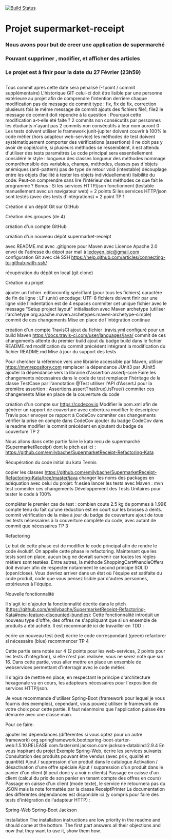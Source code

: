 [![Build Status](https://travis-ci.com/username/projectname.svg?branch=master)](https://travis-ci.com/username/projectname)
# Projet supermarket-receipt
### Nous avons pour but de creer une application de supermarché 
### Pouvant supprimer , modifier, et afficher des articles 
### Le projet est à finir pour la date du 27 Février (23h59)
##
Tous commit après cette date sera pénalisé (-1point / commit supplémentaire) L'historique GIT celui-ci doit être lisible par une personne extérieure au projet afin de comprendre l'intention derrière chaque modification pas de message de commit type : fix, fix de fix, correction plusieurs fois le même message de commit ajouts des fichiers file1, file2 le message de commit doit répondre à la question : Pourquoi cette modification a-t-elle été faite ? 2 commits non consécutifs par personnes les étudiants n'ayant pas 2 commits non consécutifs à leur nom auront 0 Les tests doivent utiliser le framework junit-jupiter doivent couvrir à 100% le code métier (hors adapteur web-service) les méthodes de test doivent systématiquement comporter des vérifications (assertions) il ne doit pas y avoir de copié/collé, si plusieurs méthodes se ressemblent, il est attendu d'utiliser des tests paramétrés Le code principal sera essentiellement considéré le style : longueur des classes longueur des méthodes nommage compréhensible des variables, champs, méthodes, classes pas d'objets anémiques (anti-pattern) pas de type de retour void (intestable) découplage entre les objets (facilité à tester les objets individuellement) lisibilité du code: Peut-on comprendre sans lire l'intérieur des méthodes ce que fait le programme ? Bonus : Si les services HTTP/json fonctionnent (testable manuellement avec un navigateur web) = 2 points Si les services HTTP/json sont testés (avec des tests d'intégrations) = 2 point TP 1

Création d'un dépôt Git sur GitHub

Création des groupes (de 4)

création d'un compte GitHub

création d'un nouveau dépôt supermarket-receipt

avec README.md avec .gitignore pour Maven avec Licence Apache 2.0 envoi de l'adresse du dépot par mail à ledoyen.loic@gmail.com configuration Git avec clé SSH https://help.github.com/articles/connecting-to-github-with-ssh/

récupération du dépôt en local (git clone)

Création du projet

ajouter un fichier .editorconfig spécifiant (pour tous les fichiers) caractère de fin de ligne : LF (unix) encodage: UTF-8 fichiers doivent finir par une ligne vide l'indentation est de 4 espaces commiter cet unique fichier avec le message "Setup project layout" initialisation avec Maven archetype (utiliser l'archetype org.apache.maven.archetypes:maven-archetype-simple) commit de ces changements Mise en place de l'intégration continue

création d'un compte TravisCI ajout du fichier .travis.yml configuré pour un build Maven https://docs.travis-ci.com/user/languages/java/ commit de ces changements attente du premier build ajout du badge build dans le fichier README.md modification du commit précédent intégrant la modification du fichier README.md Mise à jour du support des tests

Pour chercher la référence vers une librairie accessible par Maven, utiliser https://mvnrepository.com remplacer la dépendance JUnit3 par JUnit5 ajouter la dépendance vers la librairie d'assertion assertj-core Faire les changements nécessaires dans le code de test remplacer l'héritage de la classe TestCase par l'annotation @Test utiliser l'API d'AssertJ pour la première assertion : Assertions.assertThat(true).isTrue() commiter ces changements Mise en place de la couverture du code

création d'un compte sur https://codecov.io Modifier le pom.xml afin de générer un rapport de couverture avec cobertura modifier le descripteur Travis pour envoyer ce rapport à CodeCov commiter ces changements vérifier la prise en compte dans CodeCov ajouter du badge CodeCov dans le readme modifier le commit précédent en ajoutant du badge de couverture TP 2

Nous allons dans cette partie faire le kata recu de supermarché (SupermarketReceipt) dont le pitch est ici : https://github.com/emilybache/SupermarketReceipt-Refactoring-Kata

Récupération du code initial du kata Tennis

copier les classes https://github.com/emilybache/SupermarketReceipt-Refactoring-Kata/tree/master/java changer les noms des packages en adéquation avec celui du projet: fr.esiea lancer les tests avec Maven : mvn test commiter ces changements Développement des Tests Unitaires pour tester le code à 100%

compléter le premier cas de test : combien coute 2.5 kg de pommes à 1.99€ compte tenu du fait qu'une réduction est en court sur les brosses à dents. commit vérification de la mise à jour du badge de couverture ajout de tous les tests nécessaires à la couverture complète du code, avec autant de commit que nécessaires TP 3

Refactoring

Le but de cette phase est de modifier le code principal afin de rendre le code évolutif. On appelle cette phase le refactoring. Maintenant que les tests sont en place, aucun bug ne devrait survenir car toutes les règles métiers sont testées. Entre autres, la méthode ShoppingCart#handleOffers doit évoluer afin de respecter notamment le second principe SOLID (open/close). Vous devriez arriver dans un état où l'équipe est satifaite du code produit, code que vous pensez lisible par d'autres personnes, extérieures à l'équipe.

Nouvelle fonctionnalité

Il s'agit ici d'ajouter la fonctionnalité décrite dans le pitch (https://github.com/emilybache/SupermarketReceipt-Refactoring-Kata#new-feature-discounted-bundles): Cette fonctionnalité introduit un nouveau type d'offre, des offres ne s'appliquant que si un ensemble de produits a été acheté. Il est recommandé ici de travailler en TDD :

écrire un nouveau test (red) écrire le code correspondant (green) refactorer si nécessaire (blue) recommencer TP 4

Cette partie sera notée sur 4 (2 points pour les web-services, 2 points pour les tests d'intégrtion), si elle n'est pas réalisée, vous ne serez noté que sur 16. Dans cette partie, vous aller mettre en place un ensemble de webservices permettant d'interragir avec le code métier.

Il s'agira de mettre en place, en respectant le principe d'architecture hexagonale vu en cours, les adapteurs nécessaires pour l'exposition de services HTTP/json.

Je vous recommande d'utiliser Spring-Boot (framework pour lequel je vous fournis des exemples), cependant, vous pouvez utiliser le framework de votre choix pour cette partie. Il faut néanmoins que l'application puisse être démarée avec une classe main.

Pour ce faire:

ajouter les dépendances (différentes si vous optez pour un autre framework) org.springframework.boot:spring-boot-starter-web:1.5.10.RELEASE com.fasterxml.jackson.core:jackson-databind:2.9.4 En vous inspirant du projet Exemple Spring-Web, écrire les services suivants: Consultation des produits pouvant être vendus (avec prix, qualité et quantité) Ajout / suppression d'un produit dans le catalogue Activation / désactivation d'une offre spéciale Ajout / suppression d'un produit dans le panier d'un client (il peut donc y a voir n clients) Passage en caisse d'un client (calcul du prix de son panier en tenant compte des offres en cours) Passage en caisse d'un client (mode texte), le service ne retournera pas du JSON mais la note formattée par la classe ReceiptPrinter La documentation des différentes dépendances est disponible ici (y compris pour faire des tests d'intégration de l'adapteur HTTP) :

Spring-Web Spring-Boot Jackson

Installation
The installation instructions are low priority in the readme and should come at the bottom. The first part answers all their objections and now that they want to use it, show them how.
